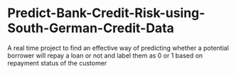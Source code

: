 # Predict-Bank-Credit-Risk-using-South-German-Credit-Data
A real time project to find an effective way of predicting whether a potential borrower will repay a loan or not and label them as 0 or 1 based on repayment status of the customer

